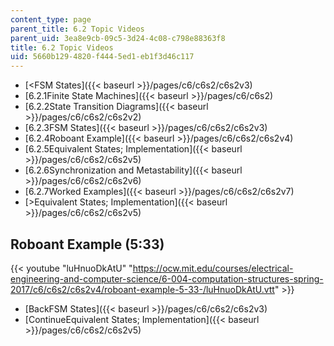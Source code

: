 ```yaml
---
content_type: page
parent_title: 6.2 Topic Videos
parent_uid: 3ea8e9cb-09c5-3d24-4c08-c798e88363f8
title: 6.2 Topic Videos
uid: 5660b129-4820-f444-5ed1-eb1f3d46c117
---
```


*   [<FSM States]({{< baseurl >}}/pages/c6/c6s2/c6s2v3)
*   [6.2.1Finite State Machines]({{< baseurl >}}/pages/c6/c6s2)
*   [6.2.2State Transition Diagrams]({{< baseurl >}}/pages/c6/c6s2/c6s2v2)
*   [6.2.3FSM States]({{< baseurl >}}/pages/c6/c6s2/c6s2v3)
*   [6.2.4Roboant Example]({{< baseurl >}}/pages/c6/c6s2/c6s2v4)
*   [6.2.5Equivalent States; Implementation]({{< baseurl >}}/pages/c6/c6s2/c6s2v5)
*   [6.2.6Synchronization and Metastability]({{< baseurl >}}/pages/c6/c6s2/c6s2v6)
*   [6.2.7Worked Examples]({{< baseurl >}}/pages/c6/c6s2/c6s2v7)
*   [\>Equivalent States; Implementation]({{< baseurl >}}/pages/c6/c6s2/c6s2v5)

Roboant Example (5:33)
----------------------

{{< youtube "luHnuoDkAtU" "https://ocw.mit.edu/courses/electrical-engineering-and-computer-science/6-004-computation-structures-spring-2017/c6/c6s2/c6s2v4/roboant-example-5-33-/luHnuoDkAtU.vtt" >}}

*   [BackFSM States]({{< baseurl >}}/pages/c6/c6s2/c6s2v3)
*   [ContinueEquivalent States; Implementation]({{< baseurl >}}/pages/c6/c6s2/c6s2v5)